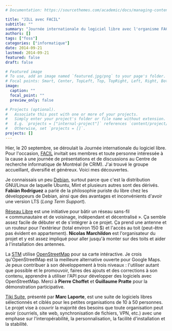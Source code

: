 ```yaml
---
# Documentation: https://sourcethemes.com/academic/docs/managing-content/

title: "JILL avec FACIL"
subtitle: ""
summary: "Journée internationale du logiciel libre avec l'organisme FACIL, le 21 septembre 2014 au CRIM à Montréal."
authors: []
tags: ["foss"]
categories: ["informatique"]
date: 2014-09-21
lastmod: 2014-09-21
featured: false
draft: false

# Featured image
# To use, add an image named `featured.jpg/png` to your page's folder.
# Focal points: Smart, Center, TopLeft, Top, TopRight, Left, Right, BottomLeft, Bottom, BottomRight.
image:
  caption: ""
  focal_point: ""
  preview_only: false

# Projects (optional).
#   Associate this post with one or more of your projects.
#   Simply enter your project's folder or file name without extension.
#   E.g. `projects = ["internal-project"]` references `content/project/deep-learning/index.md`.
#   Otherwise, set `projects = []`.
projects: []
---
```


Hier, le 20 septembre, se déroulait la Journée internationale du logiciel libre. Pour l'occasion, [FACIL](http://facil.qc.ca/fr) invitait ses membres et toute personne intéressée à la cause à une journée de présentations et de discussions au Centre de recherche informatique de Montréal (le CRIM). J'ai trouvé le groupe accueillant, diversifié et généreux. Voici mes découvertes.

Je connaissais un peu [Debian](http://debian.magicfab.ca), surtout parce que c'est la distribution GNU/Linux de laquelle Ubuntu, Mint et plusieurs autres sont des dérivés. **Fabi&aacute;n Rodr&iacute;guez** a parlé de la philosophie puriste du libre chez les développeurs de Debian, ainsi que des avantages et inconvénients d'avoir une version LTS (*Long Term Support*).

[Réseau Libre](http://wiki.reseaulibre.ca/) est une initiative pour bâtir un réseau sans-fil «&nbsp;communautaire et de voisinage, indépendant et décentralisé&nbsp;». Ça semble assez facile de débuter et de s'intégrer à ce projet. Ça prend une antenne et un routeur pour l'extérieur (total environ 150&nbsp;$) et l'accès au toit (peut-être pas évident en appartement). **Nicolas Marchildon** est l'organisateur du projet et y est assez impliqué pour aller jusqu'à monter sur des toits et aider à l'installation des antennes.

La [STM](http://www.stm.info/fr) utilise [OpenStreetMap](http://www.openstreetmap-montreal.org/) pour sa carte intéractive.</a> Je crois qu'OpenStreetMap est la meilleure alternative ouverte pour Google Maps. Je peux contribuer à son développement à trois niveaux&nbsp;: l'utiliser autant que possible et le promouvoir, faires des ajouts et des corrections à son contenu, apprendre à utiliser l'API pour développer des logiciels avec OpenStreetMap. Merci à <strong>Pierre Choffet</strong> et <strong>Guillaume Pratte</strong> pour la démonstration participative.

[Tiki Suite](https://suite.tiki.org/Tiki+Suite), présenté par **Marc Laporte**, est une suite de logiciels libres sélectionnés et ciblés pour les petites organisations de 10 à 50 personnes. Le projet vise à couvrir la majorité des besoins que toute organisation peut avoir (courriels, site web, synchronisation de fichiers, VPN, etc.) avec une emphase sur l'interopérabilité, la personnalisation, la facilité d'installation et la stabilité.
